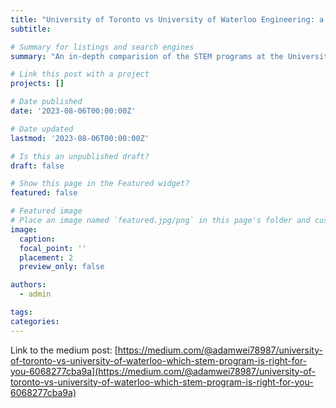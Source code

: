 ```yaml
---
title: "University of Toronto vs University of Waterloo Engineering: a Detailed Comparison"
subtitle:

# Summary for listings and search engines
summary: "An in-depth comparision of the STEM programs at the University of Toronto and the University of Waterloo [[Link](https://medium.com/@adamwei78987/university-of-toronto-vs-university-of-waterloo-which-stem-program-is-right-for-you-6068277cba9a)]."

# Link this post with a project
projects: []

# Date published
date: '2023-08-06T00:00:00Z'

# Date updated
lastmod: '2023-08-06T00:00:00Z'

# Is this an unpublished draft?
draft: false

# Show this page in the Featured widget?
featured: false

# Featured image
# Place an image named `featured.jpg/png` in this page's folder and customize its options here.
image:
  caption:
  focal_point: ''
  placement: 2
  preview_only: false

authors:
  - admin

tags:
categories:
---
```


Link to the medium post: [https://medium.com/@adamwei78987/university-of-toronto-vs-university-of-waterloo-which-stem-program-is-right-for-you-6068277cba9a](https://medium.com/@adamwei78987/university-of-toronto-vs-university-of-waterloo-which-stem-program-is-right-for-you-6068277cba9a)